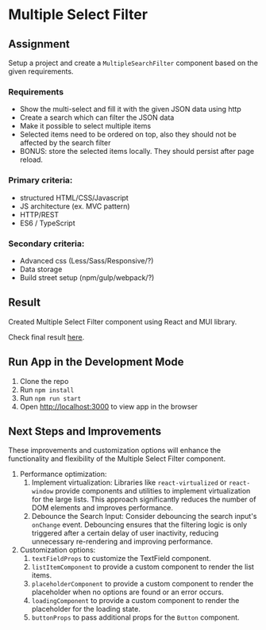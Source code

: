 # Multiple Select Filter

## Assignment

Setup a project and create a `MultipleSearchFilter` component based on the given requirements.

### Requirements

* Show the multi-select and fill it with the given JSON data using http
* Create a search which can filter the JSON data
* Make it possible to select multiple items
* Selected items need to be ordered on top, also they should not be affected by the search filter
* BONUS: store the selected items locally. They should persist after page reload.

### Primary criteria:

* structured HTML/CSS/Javascript
* JS architecture (ex. MVC pattern)
* HTTP/REST
* ES6 / TypeScript

### Secondary criteria:

* Advanced css (Less/Sass/Responsive/?)
* Data storage
* Build street setup (npm/gulp/webpack/?)

## Result

Created Multiple Select Filter component using React and MUI library.

Check final result [here]().

## Run App in the Development Mode
1. Clone the repo
2. Run `npm install`
3. Run `npm run start`
4. Open [http://localhost:3000](http://localhost:3000) to view app in the browser

## Next Steps and Improvements

These improvements and customization options will enhance the functionality and flexibility of the Multiple Select
Filter component.

1. Performance optimization:
    1. Implement virtualization: Libraries like `react-virtualized` or `react-window` provide components and utilities
       to
       implement virtualization for the large lists. This approach significantly reduces the number of DOM elements and
       improves performance.
    2. Debounce the Search Input: Consider debouncing the search input's `onChange` event. Debouncing ensures that the
       filtering logic is only triggered after a certain delay of user inactivity, reducing unnecessary re-rendering and
       improving performance.
2. Customization options:
    1. `textFieldProps` to customize the TextField component.
    2. `listItemComponent` to provide a custom component to render the list items.
    3. `placeholderComponent` to provide a custom component to render the placeholder when no options are found or an
       error occurs.
    4. `loadingComponent` to provide a custom component to render the placeholder for the loading state.
    5. `buttonProps` to pass additional props for the `Button` component. 
